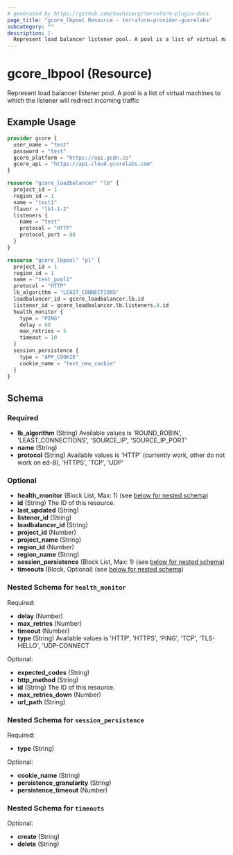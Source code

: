 ```yaml
---
# generated by https://github.com/hashicorp/terraform-plugin-docs
page_title: "gcore_lbpool Resource - terraform-provider-gcorelabs"
subcategory: ""
description: |-
  Represent load balancer listener pool. A pool is a list of virtual machines to which the listener will redirect incoming traffic
---
```


# gcore_lbpool (Resource)

Represent load balancer listener pool. A pool is a list of virtual machines to which the listener will redirect incoming traffic

## Example Usage

```terraform
provider gcore {
  user_name = "test"
  password = "test"
  gcore_platform = "https://api.gcdn.co"
  gcore_api = "https://api.cloud.gcorelabs.com"
}

resource "gcore_loadbalancer" "lb" {
  project_id = 1
  region_id = 1
  name = "test1"
  flavor = "lb1-1-2"
  listeners {
    name = "test"
    protocol = "HTTP"
    protocol_port = 80
  }
}

resource "gcore_lbpool" "pl" {
  project_id = 1
  region_id = 1
  name = "test_pool1"
  protocol = "HTTP"
  lb_algorithm = "LEAST_CONNECTIONS"
  loadbalancer_id = gcore_loadbalancer.lb.id
  listener_id = gcore_loadbalancer.lb.listeners.0.id
  health_monitor {
    type = "PING"
    delay = 60
    max_retries = 5
    timeout = 10
  }
  session_persistence {
    type = "APP_COOKIE"
    cookie_name = "test_new_cookie"
  }
}
```

<!-- schema generated by tfplugindocs -->
## Schema

### Required

- **lb_algorithm** (String) Available values is 'ROUND_ROBIN', 'LEAST_CONNECTIONS', 'SOURCE_IP', 'SOURCE_IP_PORT'
- **name** (String)
- **protocol** (String) Available values is 'HTTP' (currently work, other do not work on ed-8), 'HTTPS', 'TCP', 'UDP'

### Optional

- **health_monitor** (Block List, Max: 1) (see [below for nested schema](#nestedblock--health_monitor))
- **id** (String) The ID of this resource.
- **last_updated** (String)
- **listener_id** (String)
- **loadbalancer_id** (String)
- **project_id** (Number)
- **project_name** (String)
- **region_id** (Number)
- **region_name** (String)
- **session_persistence** (Block List, Max: 1) (see [below for nested schema](#nestedblock--session_persistence))
- **timeouts** (Block, Optional) (see [below for nested schema](#nestedblock--timeouts))

<a id="nestedblock--health_monitor"></a>
### Nested Schema for `health_monitor`

Required:

- **delay** (Number)
- **max_retries** (Number)
- **timeout** (Number)
- **type** (String) Available values is 'HTTP', 'HTTPS', 'PING', 'TCP', 'TLS-HELLO', 'UDP-CONNECT

Optional:

- **expected_codes** (String)
- **http_method** (String)
- **id** (String) The ID of this resource.
- **max_retries_down** (Number)
- **url_path** (String)


<a id="nestedblock--session_persistence"></a>
### Nested Schema for `session_persistence`

Required:

- **type** (String)

Optional:

- **cookie_name** (String)
- **persistence_granularity** (String)
- **persistence_timeout** (Number)


<a id="nestedblock--timeouts"></a>
### Nested Schema for `timeouts`

Optional:

- **create** (String)
- **delete** (String)


